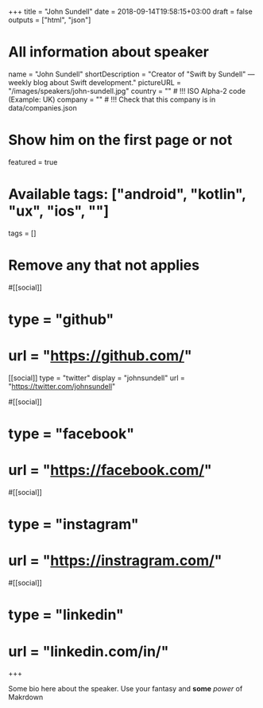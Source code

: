 +++
title = "John Sundell"
date = 2018-09-14T19:58:15+03:00
draft = false
outputs = ["html", "json"]

# All information about speaker
name = "John Sundell"
shortDescription = "Creator of \"Swift by Sundell\" — weekly blog about Swift development."
pictureURL = "/images/speakers/john-sundell.jpg"
country = "" # !!! ISO Alpha-2 code (Example: UK)
company = "" # !!! Check that this company is in data/companies.json

# Show him on the first page or not
featured = true

# Available tags: ["android", "kotlin", "ux", "ios", ""]
tags = []

# Remove any that not applies
#[[social]]
#  type = "github"
#  url = "https://github.com/<username>"

[[social]]
  type = "twitter"
  display = "johnsundell"
  url = "https://twitter.com/johnsundell"

#[[social]]
#  type = "facebook"
#  url = "https://facebook.com/<username>"

#[[social]]
#  type = "instagram"
#  url = "https://instragram.com/<username>"

#[[social]]
#  type = "linkedin"
#  url = "linkedin.com/in/<username>"

+++

Some bio here about the speaker. Use your fantasy and **some** _power_ of Makrdown
